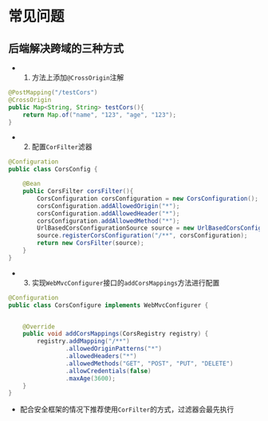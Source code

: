 # 常见问题

## 后端解决跨域的三种方式

* 1. 方法上添加`@CrossOrigin`注解

```java
@PostMapping("/testCors")
@CrossOrigin
public Map<String, String> testCors(){
    return Map.of("name", "123", "age", "123");
}
```

* 2. 配置`CorFilter`滤器

```java
@Configuration
public class CorsConfig {

    @Bean
    public CorsFilter corsFilter(){
        CorsConfiguration corsConfiguration = new CorsConfiguration();
        corsConfiguration.addAllowedOrigin("*");
        corsConfiguration.addAllowedHeader("*");
        corsConfiguration.addAllowedMethod("*");
        UrlBasedCorsConfigurationSource source = new UrlBasedCorsConfigurationSource();
        source.registerCorsConfiguration("/**", corsConfiguration);
        return new CorsFilter(source);
    }
}
```

* 3. 实现`WebMvcConfigurer`接口的`addCorsMappings`方法进行配置

```java
@Configuration
public class CorsConfigure implements WebMvcConfigurer {


    @Override
    public void addCorsMappings(CorsRegistry registry) {
        registry.addMapping("/**")
                .allowedOriginPatterns("*")
                .allowedHeaders("*")
                .allowedMethods("GET", "POST", "PUT", "DELETE")
                .allowCredentials(false)
                .maxAge(3600);
    }
}
```

* 配合安全框架的情况下推荐使用`CorFilter`的方式，过滤器会最先执行
